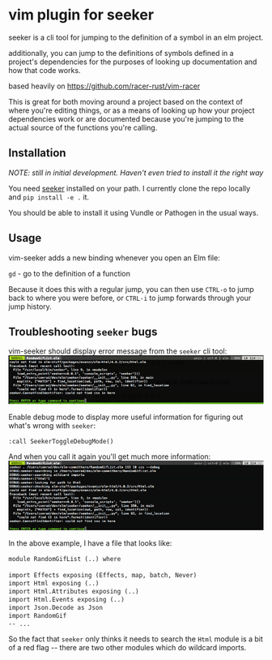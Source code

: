 # vim plugin for seeker

seeker is a cli tool for jumping to the definition of a symbol in an elm project.

additionally, you can jump to the definitions of symbols defined in a project's dependencies
for the purposes of looking up documentation and how that code works.

based heavily on https://github.com/racer-rust/vim-racer

This is great for both moving around a project based on the context of where you're editing things,
or as a means of looking up how your project dependencies work or are documented because you're
jumping to the actual source of the functions you're calling.

## Installation

*NOTE: still in initial development.  Haven't even tried to install it the right way*

You need [seeker](https://github.com/cpdean/seeker) installed on your path.
I currently clone the repo locally and `pip install -e .` it.

You should be able to install it using Vundle or Pathogen in the usual ways.

## Usage

vim-seeker adds a new binding whenever you open an Elm file:

`gd` - go to the definition of a function

Because it does this with a regular jump, you can then use `CTRL-o` to jump back to where you were before, or `CTRL-i`
to jump forwards through your jump history.

## Troubleshooting `seeker` bugs

vim-seeker should display error message from the `seeker` cli tool:
![an error message](gh_seeker_docs/error.png)

Enable debug mode to display more useful information for figuring out what's wrong with `seeker`:

    :call SeekerToggleDebugMode()

And when you call it again you'll get much more information:
![debug logging turned in for seeker](gh_seeker_docs/debug_mode.png)

In the above example, I have a file that looks like:
```
module RandomGifList (..) where

import Effects exposing (Effects, map, batch, Never)
import Html exposing (..)
import Html.Attributes exposing (..)
import Html.Events exposing (..)
import Json.Decode as Json
import RandomGif
-- ...
```

So the fact that `seeker` only thinks it needs to search the `Html` module is a bit of a red flag -- there are two other modules which do wildcard imports.

